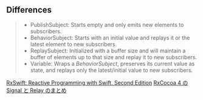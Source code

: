 ## Differences

> - PublishSubject: Starts empty and only emits new elements to subscribers.
> - BehaviorSubject: Starts with an initial value and replays it or the latest element to new subscribers.
> - ReplaySubject: Initialized with a buffer size and will maintain a buffer of elements up to that size and replay it to new subscribers.
> - Variable: Wraps a *BehaviorSubject*, preserves its current value as state, and replays only the latest/initial value to new subscribers.

[RxSwift: Reactive Programming with Swift, Second Edition](http://a.co/fUizj23)
[RxCocoa 4 の Signal と Relay のまとめ](https://tech.mercari.com/entry/2017/12/04/103247)
